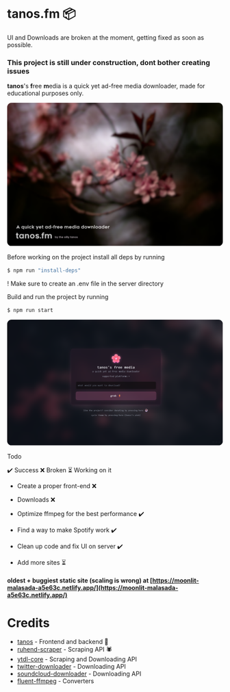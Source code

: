 # tanos.fm 📦

UI and Downloads are broken at the moment, getting fixed as soon as possible.

### This project is still under construction, dont bother creating issues

**tanos**'s **f**ree **m**edia is a quick yet ad-free media downloader, made for educational purposes only.

![tanos-frontend](thumbnail.png)

Before working on the project install all deps by running

```bash
$ npm run "install-deps"
```

! Make sure to create an .env file in the server directory

Build and run the project by running

```bash
$ npm run start
```

![tanos-frontend](front_end.png)

Todo

✔️ Success ❌ Broken ⏳ Working on it

- Create a proper front-end ❌

- Downloads ❌

- Optimize ffmpeg for the best performance ✔️

- Find a way to make Spotify work ✔️

- Clean up code and fix UI on server ✔️

- Add more sites ⏳

#### oldest + buggiest **static** site (scaling is wrong) at [https://moonlit-malasada-a5e63c.netlify.app/](https://moonlit-malasada-a5e63c.netlify.app/)

# Credits

- [tanos](https://github.com/tanosshi) - Frontend and backend 🚧
- [ruhend-scraper](#) - Scraping API 🕷️
- [ytdl-core](#) - Scraping and Downloading API
- [twitter-downloader](#) - Downloading API
- [soundcloud-downloader](#) - Downloading API
- [fluent-ffmpeg](#) - Converters
